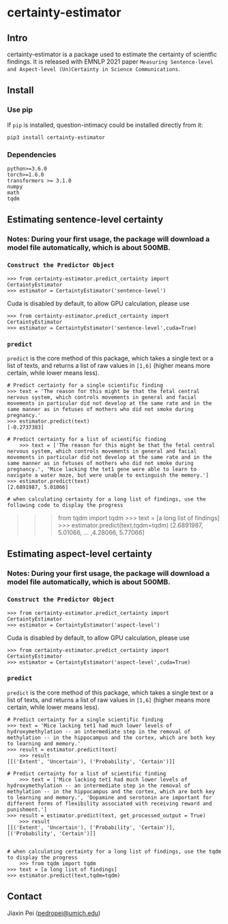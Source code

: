 # certainty-estimator

## Intro
certainty-estimator is a package used to estimate the certainty of scientfic findings. It is released with
EMNLP 2021 paper `Measuring Sentence-level and Aspect-level (Un)Certainty in Science Communications`. 


## Install 

### Use pip
If `pip` is installed, question-intimacy could be installed directly from it:

    pip3 install certainty-estimator

### Dependencies
	python>=3.6.0
	torch>=1.6.0
	transformers >= 3.1.0
	numpy
	math
	tqdm
	
	
## Estimating sentence-level certainty

### Notes: During your first usage, the package will download a model file automatically, which is about 500MB.

### `Construct the Predictor Object`
	>>> from certainty-estimator.predict_certainty import CertaintyEstimator
	>>> estimator = CertaintyEstimator('sentence-level')
Cuda is disabled by default, to allow GPU calculation, please use

	>>> from certainty-estimator.predict_certainty import CertaintyEstimator
	>>> estimator = CertaintyEstimator('sentence-level',cuda=True)

### `predict`
`predict` is the core method of this package, 
which takes a single text or a list of texts, and returns a list of raw values in `[1,6]` (higher means more certain, while lower means less).

	# Predict certainty for a single scientific finding
	>>> text = 'The reason for this might be that the fetal central nervous system, which controls movements in general and facial movements in particular did not develop at the same rate and in the same manner as in fetuses of mothers who did not smoke during pregnancy.'
	>>> estimator.predict(text)
	[-0.2737383]
	
	# Predict certainty for a list of scientific finding
        >>> text = ['The reason for this might be that the fetal central nervous system, which controls movements in general and facial movements in particular did not develop at the same rate and in the same manner as in fetuses of mothers who did not smoke during pregnancy.', 'Mice lacking the tet1 gene were able to learn to navigate a water maze, but were unable to extinguish the memory.']
	>>> estimator.predict(text)
	[2.6891987, 5.01066]
	
	# when calculating certainty for a long list of findings, use the following code to display the progress
  >>> from tqdm import tqdm
	>>> text = [a long list of findings]
	>>> estimator.predict(text,tqdm=tqdm)
  	[2.6891987, 5.01066, ... ,4.28066, 5.77066]
  
  
  
## Estimating aspect-level certainty

### Notes: During your first usage, the package will download a model file automatically, which is about 500MB.

### `Construct the Predictor Object`
	>>> from certainty-estimator.predict_certainty import CertaintyEstimator
	>>> estimator = CertaintyEstimator('aspect-level')
Cuda is disabled by default, to allow GPU calculation, please use

	>>> from certainty-estimator.predict_certainty import CertaintyEstimator
	>>> estimator = CertaintyEstimator('aspect-level',cuda=True)

### `predict`
`predict` is the core method of this package, 
which takes a single text or a list of texts, and returns a list of raw values in `[1,6]` (higher means more certain, while lower means less).

	# Predict certainty for a single scientific finding
	>>> text = 'Mice lacking tet1 had much lower levels of hydroxymethylation -- an intermediate step in the removal of methylation -- in the hippocampus and the cortex, which are both key to learning and memory.'
	>>> result = estimator.predict(text)
        >>> result 
	[[('Extent', 'Uncertain'), ('Probability', 'Certain')]]
	
	# Predict certainty for a list of scientific finding
        >>> text = ['Mice lacking tet1 had much lower levels of hydroxymethylation -- an intermediate step in the removal of methylation -- in the hippocampus and the cortex, which are both key to learning and memory.', 'Dopamine and serotonin are important for different forms of flexibility associated with receiving reward and punishment.']
	>>> result = estimator.predict(text, get_processed_output = True)
        >>> result 
	[[('Extent', 'Uncertain'), ('Probability', 'Certain')], [('Probability', 'Certain')]]
  
 
	# when calculating certainty for a long list of findings, use the tqdm to display the progress
        >>> from tqdm import tqdm
	>>> text = [a long list of findings]
	>>> estimator.predict(text,tqdm=tqdm)



## Contact
Jiaxin Pei (pedropei@umich.edu)
